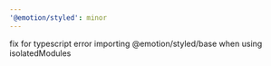 ```yaml
---
'@emotion/styled': minor
---
```


fix for typescript error importing @emotion/styled/base when using isolatedModules
